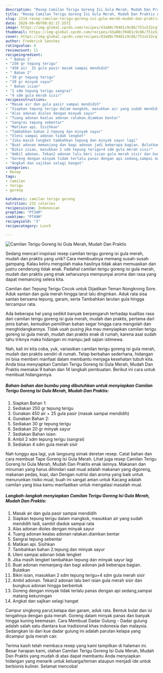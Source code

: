 ```yaml
---
description: "Resep Camilan Terigu Goreng Isi Gula Merah, Mudah Dan Praktis Anti Gagal"
title: "Resep Camilan Terigu Goreng Isi Gula Merah, Mudah Dan Praktis Anti Gagal"
slug: 1214-resep-camilan-terigu-goreng-isi-gula-merah-mudah-dan-praktis-anti-gagal
date: 2020-09-06T00:02:17.557Z
image: https://img-global.cpcdn.com/recipes/43a80c70481c9c86/751x532cq70/camilan-terigu-goreng-isi-gula-merah-mudah-dan-praktis-foto-resep-utama.jpg
thumbnail: https://img-global.cpcdn.com/recipes/43a80c70481c9c86/751x532cq70/camilan-terigu-goreng-isi-gula-merah-mudah-dan-praktis-foto-resep-utama.jpg
cover: https://img-global.cpcdn.com/recipes/43a80c70481c9c86/751x532cq70/camilan-terigu-goreng-isi-gula-merah-mudah-dan-praktis-foto-resep-utama.jpg
author: Frederick Sanchez
ratingvalue: 4
reviewcount: 11
recipeingredient:
- " Bahan 1"
- "250 gr tepung terigu"
- "450 air  25 gula pasir masak sampai mendidih"
- " Bahan 2"
- "30 gr tepung terigu"
- "20 gr minyak sayur"
- " Bahan isian"
- "2 sdm tepung terigu sangrai"
- "4 sdm gula merah sisir"
recipeinstructions:
- "Masak air dan gula pasir sampai mendidih"
- "Siapkan tepung terigu dalam mangkok, masukkan air yang sudah mendidih tadi, sambil diaduk sampai rata"
- "Alas adonan dioles dengan minyak sayur"
- "Tuang adonan kealas adonan ratakan.diamkan bentar"
- "Sangrai tepung sebentar"
- "Matikan api. Sisihkan"
- "Tambahkan bahan 2.tepung dan minyak sayur"
- "Uleni sampai adonan tidak lengket"
- "Jika masih lengket tambahkan tepung dan minyak sayur lagi"
- "Buat adonan memanjang dan bagi adonan jadi beberapa bagian. Bulatkan"
- "Bikin isian, masukkan 2 sdm tepung terigu+4 sdm gula merah sisir"
- "Ambil adonan. Tekan2 adonan lalu beri isian gula merah sisir dan bungkus adonan hingga berbentuk"
- "Goreng dengan minyak tidak terlalu panas dengan api sedang,sampai matang kekuningan"
- "Angkat dan sajikan selagi hangat"
categories:
- Resep
tags:
- camilan
- terigu
- goreng

katakunci: camilan terigu goreng 
nutrition: 232 calories
recipecuisine: Indonesian
preptime: "PT34M"
cooktime: "PT49M"
recipeyield: "3"
recipecategory: Lunch

---
```



![Camilan Terigu Goreng Isi Gula Merah, Mudah Dan Praktis](https://img-global.cpcdn.com/recipes/43a80c70481c9c86/751x532cq70/camilan-terigu-goreng-isi-gula-merah-mudah-dan-praktis-foto-resep-utama.jpg)

Sedang mencari inspirasi resep camilan terigu goreng isi gula merah, mudah dan praktis yang unik? Cara membuatnya memang susah-susah gampang. Kalau keliru mengolah maka hasilnya tidak akan memuaskan dan justru cenderung tidak enak. Padahal camilan terigu goreng isi gula merah, mudah dan praktis yang enak seharusnya mempunyai aroma dan rasa yang dapat memancing selera kita.

Camilan dari Tepung Terigu Cocok untuk Dijadikan Teman Nongkrong Sore. Aduk santan dan gula merah hingga larut lalu dinginkan. Aduk rata sisa santan bersama tepung, garam, serta Tambahkan larutan gula hingga tercampur rata.

Ada beberapa hal yang sedikit banyak berpengaruh terhadap kualitas rasa dari camilan terigu goreng isi gula merah, mudah dan praktis, pertama dari jenis bahan, kemudian pemilihan bahan segar hingga cara mengolah dan menghidangkannya. Tidak usah pusing jika mau menyiapkan camilan terigu goreng isi gula merah, mudah dan praktis enak di rumah, karena asal sudah tahu triknya maka hidangan ini mampu jadi sajian istimewa.


Nah, kali ini kita coba, yuk, variasikan camilan terigu goreng isi gula merah, mudah dan praktis sendiri di rumah. Tetap berbahan sederhana, hidangan ini bisa memberi manfaat dalam membantu menjaga kesehatan tubuh kita. Anda bisa menyiapkan Camilan Terigu Goreng Isi Gula Merah, Mudah Dan Praktis memakai 9 bahan dan 14 langkah pembuatan. Berikut ini cara untuk membuat hidangannya.

<!--inarticleads1-->

##### Bahan-bahan dan bumbu yang dibutuhkan untuk menyiapkan Camilan Terigu Goreng Isi Gula Merah, Mudah Dan Praktis:

1. Siapkan  Bahan 1:
1. Sediakan 250 gr tepung terigu
1. Gunakan 450 air + 25 gula pasir (masak sampai mendidih)
1. Gunakan  Bahan 2:
1. Sediakan 30 gr tepung terigu
1. Sediakan 20 gr minyak sayur
1. Sediakan  Bahan isian:
1. Ambil 2 sdm tepung terigu (sangrai)
1. Sediakan 4 sdm gula merah sisir


Nah tunggu apa lagi, yuk langsung simak deretan resep. Catat bahan dan cara membuat Tape Goreng Isi Gula Merah. Lihat juga resep Camilan Terigu Goreng Isi Gula Merah, Mudah Dan Praktis enak lainnya. Makanan dan minuman yang harus dihindari saat mual adalah makanan yang digoreng, makanan pedas, kopi, dan Dengan nutrisi dan aroma yang baik untuk menurunkan risiko mual, buah ini sangat aman untuk Kacang adalah camilan yang bisa kamu manfaatkan untuk mengatasi masalah mual. 

<!--inarticleads2-->

##### Langkah-langkah menyiapkan Camilan Terigu Goreng Isi Gula Merah, Mudah Dan Praktis:

1. Masak air dan gula pasir sampai mendidih
1. Siapkan tepung terigu dalam mangkok, masukkan air yang sudah mendidih tadi, sambil diaduk sampai rata
1. Alas adonan dioles dengan minyak sayur
1. Tuang adonan kealas adonan ratakan.diamkan bentar
1. Sangrai tepung sebentar
1. Matikan api. Sisihkan
1. Tambahkan bahan 2.tepung dan minyak sayur
1. Uleni sampai adonan tidak lengket
1. Jika masih lengket tambahkan tepung dan minyak sayur lagi
1. Buat adonan memanjang dan bagi adonan jadi beberapa bagian. Bulatkan
1. Bikin isian, masukkan 2 sdm tepung terigu+4 sdm gula merah sisir
1. Ambil adonan. Tekan2 adonan lalu beri isian gula merah sisir dan bungkus adonan hingga berbentuk
1. Goreng dengan minyak tidak terlalu panas dengan api sedang,sampai matang kekuningan
1. Angkat dan sajikan selagi hangat


Campur singkong parut,kelapa dan garam, aduk rata. Bentuk bulat dan isi tengahnya dengan gula merah. Goreng dalam minyak panas dan banyak hingga kuning keemasan. Cara Membuat Dadar Gulung - Dadar gulung adalah salah satu diantara kue tradisional khas indonesia dan malaysia. Sedangkan Isi dari kue dadar gulung ini adalah parutan kelapa yang dicampur gula merah cair. 

Terima kasih telah membaca resep yang kami tampilkan di halaman ini. Besar harapan kami, olahan Camilan Terigu Goreng Isi Gula Merah, Mudah Dan Praktis yang mudah di atas dapat membantu Anda menyiapkan hidangan yang menarik untuk keluarga/teman ataupun menjadi ide untuk berbisnis kuliner. Selamat mencoba!
